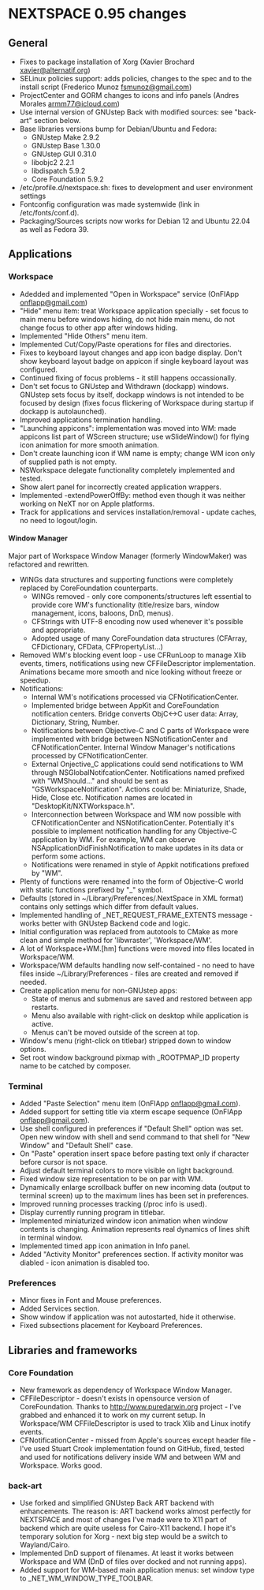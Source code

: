 # NEXTSPACE 0.95 changes

## General

- Fixes to package installation of Xorg (Xavier Brochard <xavier@alternatif.org>)
- SELinux policies support: adds policies, changes to the spec and to the install script (Frederico Munoz <fsmunoz@gmail.com>)
- ProjectCenter and GORM changes to icons and info panels (Andres Morales <armm77@icloud.com>)
- Use internal version of GNUstep Back with modified sources: see "back-art" section below.
- Base libraries versions bump for Debian/Ubuntu and Fedora:
	- GNUstep Make 2.9.2
	- GNUstep Base 1.30.0
	- GNUstep GUI 0.31.0
	- libobjc2 2.2.1
	- libdispatch 5.9.2
	- Core Foundation 5.9.2
- /etc/profile.d/nextspace.sh: fixes to development and user environment settings
- Fontconfig configuration was made systemwide (link in /etc/fonts/conf.d).
- Packaging/Sources scripts now works for Debian 12 and Ubuntu 22.04 as well as Fedora 39.

## Applications

### Workspace

- Adedded and implemented "Open in Workspace" service (OnFlApp <onflapp@gmail.com>)
- "Hide" menu item: treat Workspace application specially - set focus to main menu before windows hiding, do not hide main menu, do not change focus to other app after windows hiding.
- Implemented "Hide Others" menu item.
- Implemented Cut/Copy/Paste operations for files and directories.
- Fixes to keyboard layout changes and app icon badge display. Don't show keyboard layout badge on appicon if single keyboard layout was configured.
- Continued fixing of focus problems - it still happens occassionally.
- Don't set focus to GNUstep and Withdrawn (dockapp) windows. GNUstep sets focus by itself, dockapp windows is not intended to be focused by design (fixes focus flickering of Workspace during startup if dockapp is autolaunched).
- Improved applications termination handling.
- "Launching appicons": implementation was moved into WM: made appicons list part of WScreen structure; use wSlideWindow() for flying icon animation for more smooth animation.
- Don't create launching icon if WM name is empty; change WM icon only of supplied path is not empty.
- NSWorkspace delegate functionality completely implemented and tested.
- Show alert panel for incorrectly created application wrappers.
- Implemented -extendPowerOffBy: method even though it was neither working on NeXT nor on Apple platforms.
- Track for applications and services installation/removal - update caches, no need to logout/login.

#### Window Manager

Major part of Workspace Window Manager (formerly WindowMaker) was refactored and rewritten.

- WINGs data structures and supporting functions were completely replaced by CoreFoundation counterparts. 
    - WINGs removed - only core components/structures left essential to provide core WM's functionality (title/resize bars, window management, icons, baloons, DnD, menus).
    - CFStrings with UTF-8 encoding now used whenever it's possible and appropriate.
    - Adopted usage of many CoreFoundation data structures (CFArray, CFDictionary, CFData, CFPropertyList...)
- Removed WM's blocking event loop - use CFRunLoop to manage Xlib events, timers, notifications using new CFFileDescriptor implementation. Animations became more smooth and nice looking without freeze or speedup.
- Notifications:
    - Internal WM's notifications processed via CFNotificationCenter.
    - Implemented bridge between AppKit and CoreFoundation notification centers. Bridge converts ObjC<->C user data: Array, Dictionary, String, Number.
    - Notifications between Objective-C and C parts of Workspace were implemented with bridge between NSNotificationCenter and CFNotificationCenter. Internal Window Manager's notifications processed by CFNotificationCenter.
    - External Onjective_C applications could send notifications to WM through NSGlobalNotifcationCenter. Notifications named prefixed with "WMShould..." and should be sent as "GSWorkspaceNotification". Actions could be: Miniaturize, Shade, Hide, Close etc. Notification names are located in "DesktopKit/NXTWorkspace.h".
    - Interconnection between Workspace and WM now possible with CFNotificationCenter and NSNotificationCenter. Potentially it's possible to implement notification handling for any Objective-C application by WM. For example, WM can observe NSApplicationDidFinishNotification to make updates in its data or perform some actions.
    - Notifications were renamed in style of Appkit notifications prefixed by "WM".
- Plenty of functions were renamed into the form of Objective-C world with static functions prefixed by "_" symbol.
- Defaults (stored in ~/Library/Preferences/.NextSpace in XML format) contains only settings which differ from default values.
- Implemented handling of _NET_REQUEST_FRAME_EXTENTS message - works better with GNUstep Backend code and logic.
- Initial configuration was replaced from autotools to CMake as more clean and simple method for 'libwraster', 'Workspace/WM'.
- A lot of Workspace+WM.[hm] functions were moved into files located in Workspace/WM.
- Workspace/WM defaults handling now self-contained - no need to have files inside ~/Library/Preferences - files are created and removed if needed.
- Create application menu for non-GNUstep apps:
    - State of menus and submenus are saved and restored between app restarts.
    - Menu also available with right-click on desktop while application is active.
    - Menus can't be moved outside of the screen at top.
- Window's menu (right-click on titlebar) stripped down to window options.
- Set root window background pixmap with _ROOTPMAP_ID property name to be catched by composer.

### Terminal

- Added "Paste Selection" menu item (OnFlApp <onflapp@gmail.com>).
- Added support for setting title via xterm escape sequence (OnFlApp <onflapp@gmail.com>).
- Use shell configured in preferences if "Default Shell" option was set. Open new window with shell and send command to that shell for "New Window" and "Default Shell" case.
- On "Paste" operation insert space before pasting text only if character before cursor is not space.
- Adjust default terminal colors to more visible on light background.
- Fixed window size representation to be on par with WM.
- Dynamically enlarge scrollback buffer on new incoming data (output to terminal screen) up to the maximum lines has been set in preferences.
- Improved running processes tracking (/proc info is used).
- Display currently running program in titlebar.
- Implemented miniaturized window icon animation when window contents is changing. Animation represents real dynamics of lines shift in terminal window.
- Implemented timed app icon animation in Info panel.
- Added "Activity Monitor" preferences section. If activity monitor was diabled - icon animation is disabled too.

### Preferences

- Minor fixes in Font and Mouse preferences.
- Added Services section.
- Show window if application was not autostarted, hide it otherwise.
- Fixed subsections placement for Keyboard Preferences.

## Libraries and frameworks

### Core Foundation

- New framework as dependency of Workspace Window Manager.
- CFFileDescriptor - doesn't exists in opensource version of CoreFoundation. Thanks to http://www.puredarwin.org project - I've grabbed and enhanced it to work on my current setup. In Workspace/WM CFFileDescriptor is used to track Xlib and Linux inotify events.
- CFNotificationCenter - missed from Apple's sources except header file - I've used Stuart Crook implementation found on GitHub, fixed, tested and used for notifications delivery inside WM and between WM and Workspace. Works good.

### back-art

- Use forked and simplified GNUstep Back ART backend with enhancements. The reason is: ART backend works almost perfectly for NEXTSPACE and most of changes I've made were to X11 part of backend which are quite useless for Cairo-X11 backend. I hope it's temporary solution for Xorg - next big step would be a switch to Wayland/Cairo.
- Implemented DnD support of filenames. At least it works between Workspace and WM (DnD of files over docked and not running apps).
- Added support for WM-based main application menus: set window type to _NET_WM_WINDOW_TYPE_TOOLBAR.

